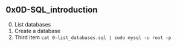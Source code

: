 ## 0x0D-SQL_introduction
 
0. List databases
1. Create a database
2. Third item
`cat 0-list_databases.sql | sudo mysql -u root -p`
